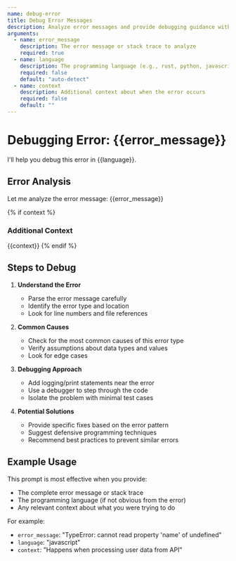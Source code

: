 ```yaml
---
name: debug-error
title: Debug Error Messages
description: Analyze error messages and provide debugging guidance with potential solutions
arguments:
  - name: error_message
    description: The error message or stack trace to analyze
    required: true
  - name: language
    description: The programming language (e.g., rust, python, javascript)
    required: false
    default: "auto-detect"
  - name: context
    description: Additional context about when the error occurs
    required: false
    default: ""
---
```


# Debugging Error: {{error_message}}

I'll help you debug this error in {{language}}.

## Error Analysis

Let me analyze the error message: {{error_message}}

{% if context %}
### Additional Context
{{context}}
{% endif %}

## Steps to Debug

1. **Understand the Error**
   - Parse the error message carefully
   - Identify the error type and location
   - Look for line numbers and file references

2. **Common Causes**
   - Check for the most common causes of this error type
   - Verify assumptions about data types and values
   - Look for edge cases

3. **Debugging Approach**
   - Add logging/print statements near the error
   - Use a debugger to step through the code
   - Isolate the problem with minimal test cases

4. **Potential Solutions**
   - Provide specific fixes based on the error pattern
   - Suggest defensive programming techniques
   - Recommend best practices to prevent similar errors

## Example Usage

This prompt is most effective when you provide:
- The complete error message or stack trace
- The programming language (if not obvious from the error)
- Any relevant context about what you were trying to do

For example:
- `error_message`: "TypeError: cannot read property 'name' of undefined"
- `language`: "javascript"
- `context`: "Happens when processing user data from API"